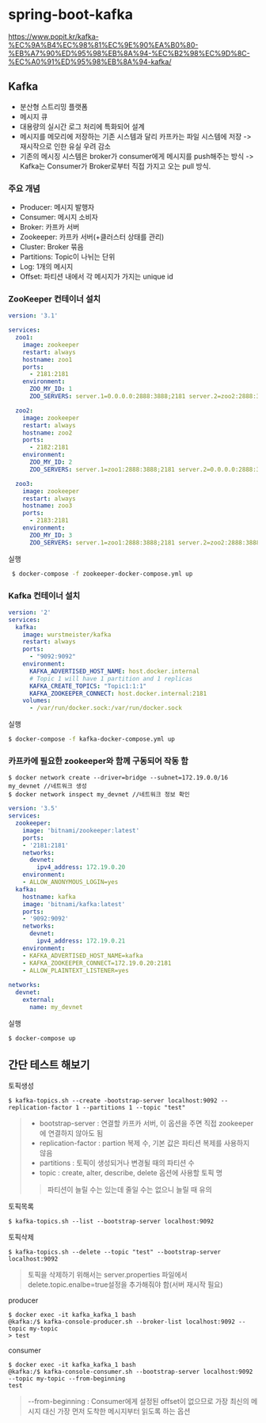 # spring-boot-kafka
https://www.popit.kr/kafka-%EC%9A%B4%EC%98%81%EC%9E%90%EA%B0%80-%EB%A7%90%ED%95%98%EB%8A%94-%EC%B2%98%EC%9D%8C-%EC%A0%91%ED%95%98%EB%8A%94-kafka/
## Kafka
- 분산형 스트리밍 플랫폼
- 메시지 큐
- 대용량의 실시간 로그 처리에 특화되어 설계
- 메시지를 메모리에 저장하는 기존 시스템과 달리 카프카는 파일 시스템에 저장 -> 재시작으로 인한 유실 우려 감소
- 기존의 메시징 시스템은 broker가 consumer에게 메시지를 push해주는 방식 -> Kafka는 Consumer가 Broker로부터 직접 가지고 오는 pull 방식.

### 주요 개념
- Producer: 메시지 발행자
- Consumer: 메시지 소비자
- Broker: 카프카 서버
- Zookeeper: 카프카 서버(+클러스터 상태를 관리)
- Cluster: Broker 묶음
- Partitions: Topic이 나뉘는 단위
- Log: 1개의 메시지
- Offset: 파티션 내에서 각 메시지가 가지는 unique id

### ZooKeeper 컨테이너 설치
```yml
version: '3.1'

services:
  zoo1:
    image: zookeeper
    restart: always
    hostname: zoo1
    ports:
      - 2181:2181
    environment:
      ZOO_MY_ID: 1
      ZOO_SERVERS: server.1=0.0.0.0:2888:3888;2181 server.2=zoo2:2888:3888;2181 server.3=zoo3:2888:3888;2181

  zoo2:
    image: zookeeper
    restart: always
    hostname: zoo2
    ports:
      - 2182:2181
    environment:
      ZOO_MY_ID: 2
      ZOO_SERVERS: server.1=zoo1:2888:3888;2181 server.2=0.0.0.0:2888:3888;2181 server.3=zoo3:2888:3888;2181

  zoo3:
    image: zookeeper
    restart: always
    hostname: zoo3
    ports:
      - 2183:2181
    environment:
      ZOO_MY_ID: 3
      ZOO_SERVERS: server.1=zoo1:2888:3888;2181 server.2=zoo2:2888:3888;2181 server.3=0.0.0.0:2888:3888;2181
```

실행
```bash
 $ docker-compose -f zookeeper-docker-compose.yml up
```

### Kafka 컨테이너 설치 
```yml
version: '2'
services:
  kafka:
    image: wurstmeister/kafka
    restart: always
    ports:
      - "9092:9092"
    environment:
      KAFKA_ADVERTISED_HOST_NAME: host.docker.internal
      # Topic 1 will have 1 partition and 1 replicas
      KAFKA_CREATE_TOPICS: "Topic1:1:1"
      KAFKA_ZOOKEEPER_CONNECT: host.docker.internal:2181
    volumes:
      - /var/run/docker.sock:/var/run/docker.sock
```
실행
```bash
$ docker-compose -f kafka-docker-compose.yml up
```

### 카프카에 필요한 zookeeper와 함께 구동되어 작동 함
```
$ docker network create --driver=bridge --subnet=172.19.0.0/16 my_devnet //네트워크 생성
$ docker network inspect my_devnet //네트워크 정보 확인
```

```yml
version: '3.5'
services:
  zookeeper:
    image: 'bitnami/zookeeper:latest'
    ports:
    - '2181:2181'
    networks:
      devnet:
        ipv4_address: 172.19.0.20
    environment:
    - ALLOW_ANONYMOUS_LOGIN=yes
  kafka:
    hostname: kafka
    image: 'bitnami/kafka:latest'
    ports:
    - '9092:9092'
    networks:
      devnet:
        ipv4_address: 172.19.0.21
    environment:
    - KAFKA_ADVERTISED_HOST_NAME=kafka
    - KAFKA_ZOOKEEPER_CONNECT=172.19.0.20:2181
    - ALLOW_PLAINTEXT_LISTENER=yes
 
networks:
  devnet:
    external:
      name: my_devnet
```

실행
```bash
$ docker-compose up
```

## 간단 테스트 해보기
토픽생성
```
$ kafka-topics.sh --create -bootstrap-server localhost:9092 --replication-factor 1 --partitions 1 --topic "test"
```
> - bootstrap-server : 연결할 카프카 서버, 이 옵션을 주면 직접 zookeeper에 연결하지 않아도 됨
> - replication-factor : partion 복제 수, 기본 값은 파티션 복제를 사용하지 않음
> - partitions : 토픽이 생성되거나 변경될 때의 파티션 수
> - topic : create, alter, describe, delete 옵션에 사용할 토픽 명
> > 파티션이 늘릴 수는 있는데 줄일 수는 없으니 늘릴 때 유의

토픽목록
```
$ kafka-topics.sh --list --bootstrap-server localhost:9092
```
토픽삭제
```
$ kafka-topics.sh --delete --topic "test" --bootstrap-server localhost:9092
```
> 토픽을 삭제하기 위해서는 server.properties 파일에서 delete.topic.enalbe=true설정을 추가해줘야 함(서버 재시작 필요)

producer
```
$ docker exec -it kafka_kafka_1 bash
@kafka:/$ kafka-console-producer.sh --broker-list localhost:9092 --topic my-topic
> test
```
consumer
```
$ docker exec -it kafka_kafka_1 bash
@kafka:/$ kafka-console-consumer.sh --bootstrap-server localhost:9092 --topic my-topic --from-beginning
test
```
> --from-beginning : Consumer에게 설정된 offset이 없으므로 가장 최신의 메시지 대신 가장 먼저 도착한 메시지부터 읽도록 하는 옵션
